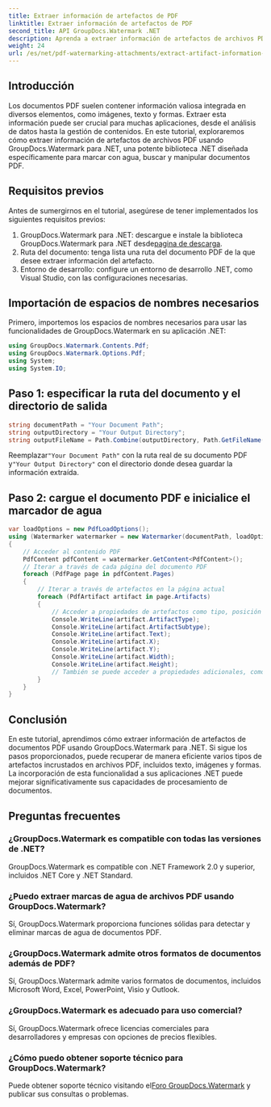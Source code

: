 ```yaml
---
title: Extraer información de artefactos de PDF
linktitle: Extraer información de artefactos de PDF
second_title: API GroupDocs.Watermark .NET
description: Aprenda a extraer información de artefactos de archivos PDF utilizando GroupDocs.Watermark para .NET. Mejore sus capacidades de procesamiento de documentos.
weight: 24
url: /es/net/pdf-watermarking-attachments/extract-artifact-information-pdf/
---
```

## Introducción
Los documentos PDF suelen contener información valiosa integrada en diversos elementos, como imágenes, texto y formas. Extraer esta información puede ser crucial para muchas aplicaciones, desde el análisis de datos hasta la gestión de contenidos. En este tutorial, exploraremos cómo extraer información de artefactos de archivos PDF usando GroupDocs.Watermark para .NET, una potente biblioteca .NET diseñada específicamente para marcar con agua, buscar y manipular documentos PDF.
## Requisitos previos
Antes de sumergirnos en el tutorial, asegúrese de tener implementados los siguientes requisitos previos:
1.  GroupDocs.Watermark para .NET: descargue e instale la biblioteca GroupDocs.Watermark para .NET desde[pagina de descarga](https://releases.groupdocs.com/Watermark/net/).
2. Ruta del documento: tenga lista una ruta del documento PDF de la que desee extraer información del artefacto.
3. Entorno de desarrollo: configure un entorno de desarrollo .NET, como Visual Studio, con las configuraciones necesarias.

## Importación de espacios de nombres necesarios
Primero, importemos los espacios de nombres necesarios para usar las funcionalidades de GroupDocs.Watermark en su aplicación .NET:
```csharp
using GroupDocs.Watermark.Contents.Pdf;
using GroupDocs.Watermark.Options.Pdf;
using System;
using System.IO;
```
## Paso 1: especificar la ruta del documento y el directorio de salida
```csharp
string documentPath = "Your Document Path";
string outputDirectory = "Your Output Directory";
string outputFileName = Path.Combine(outputDirectory, Path.GetFileName(documentPath));
```
 Reemplazar`"Your Document Path"` con la ruta real de su documento PDF y`"Your Output Directory"` con el directorio donde desea guardar la información extraída.
## Paso 2: cargue el documento PDF e inicialice el marcador de agua
```csharp
var loadOptions = new PdfLoadOptions();
using (Watermarker watermarker = new Watermarker(documentPath, loadOptions))
{
    // Acceder al contenido PDF
    PdfContent pdfContent = watermarker.GetContent<PdfContent>();
    // Iterar a través de cada página del documento PDF
    foreach (PdfPage page in pdfContent.Pages)
    {
        // Iterar a través de artefactos en la página actual
        foreach (PdfArtifact artifact in page.Artifacts)
        {
            // Acceder a propiedades de artefactos como tipo, posición y contenido.
            Console.WriteLine(artifact.ArtifactType);
            Console.WriteLine(artifact.ArtifactSubtype);
            Console.WriteLine(artifact.Text);
            Console.WriteLine(artifact.X);
            Console.WriteLine(artifact.Y);
            Console.WriteLine(artifact.Width);
            Console.WriteLine(artifact.Height);
            // También se puede acceder a propiedades adicionales, como detalles de la imagen, si corresponde.
        }
    }
}
```

## Conclusión
En este tutorial, aprendimos cómo extraer información de artefactos de documentos PDF usando GroupDocs.Watermark para .NET. Si sigue los pasos proporcionados, puede recuperar de manera eficiente varios tipos de artefactos incrustados en archivos PDF, incluidos texto, imágenes y formas. La incorporación de esta funcionalidad a sus aplicaciones .NET puede mejorar significativamente sus capacidades de procesamiento de documentos.
## Preguntas frecuentes
### ¿GroupDocs.Watermark es compatible con todas las versiones de .NET?
GroupDocs.Watermark es compatible con .NET Framework 2.0 y superior, incluidos .NET Core y .NET Standard.
### ¿Puedo extraer marcas de agua de archivos PDF usando GroupDocs.Watermark?
Sí, GroupDocs.Watermark proporciona funciones sólidas para detectar y eliminar marcas de agua de documentos PDF.
### ¿GroupDocs.Watermark admite otros formatos de documentos además de PDF?
Sí, GroupDocs.Watermark admite varios formatos de documentos, incluidos Microsoft Word, Excel, PowerPoint, Visio y Outlook.
### ¿GroupDocs.Watermark es adecuado para uso comercial?
Sí, GroupDocs.Watermark ofrece licencias comerciales para desarrolladores y empresas con opciones de precios flexibles.
### ¿Cómo puedo obtener soporte técnico para GroupDocs.Watermark?
 Puede obtener soporte técnico visitando el[Foro GroupDocs.Watermark](https://forum.groupdocs.com/c/watermark/19) y publicar sus consultas o problemas.